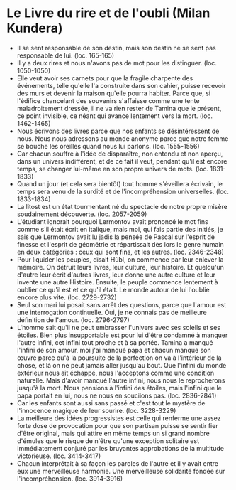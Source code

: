 # Le Livre du rire et de l'oubli (Milan Kundera)
* Il se sent responsable de son destin, mais son destin ne se sent pas responsable de lui. (loc. 165-165)
* Il y a deux rires et nous n'avons pas de mot pour les distinguer. (loc. 1050-1050)
* Elle veut avoir ses carnets pour que la fragile charpente des événements, telle qu'elle l'a construite dans son cahier, puisse recevoir des murs et devenir la maison qu'elle pourra habiter. Parce que, si l'édifice chancelant des souvenirs s'affaisse comme une tente maladroitement dressée, il ne va rien rester de Tamina que le présent, ce point invisible, ce néant qui avance lentement vers la mort. (loc. 1462-1465)
* Nous écrivons des livres parce que nos enfants se désintéressent de nous. Nous nous adressons au monde anonyme parce que notre femme se bouche les oreilles quand nous lui parlons. (loc. 1555-1556)
* Car chacun souffre à l'idée de disparaître, non entendu et non aperçu, dans un univers indifférent, et de ce fait il veut, pendant qu'il est encore temps, se changer lui-même en son propre univers de mots. (loc. 1831-1833)
* Quand un jour (et cela sera bientôt) tout homme s'éveillera écrivain, le temps sera venu de la surdité et de l'incompréhension universelles. (loc. 1833-1834)
* La litost est un état tourmentant né du spectacle de notre propre misère soudainement découverte. (loc. 2057-2059)
* L'étudiant ignorait pourquoi Lermontov avait prononcé le mot fins comme s'il était écrit en italique, mais moi, qui fais partie des initiés, je sais que Lermontov avait lu jadis la pensée de Pascal sur l'esprit de finesse et l'esprit de géométrie et répartissait dès lors le genre humain en deux catégories : ceux qui sont fins, et les autres. (loc. 2346-2348)
* Pour liquider les peuples, disait Hùbl, on commence par leur enlever la mémoire. On détruit leurs livres, leur culture, leur histoire. Et quelqu'un d'autre leur écrit d'autres livres, leur donne une autre culture et leur invente une autre Histoire. Ensuite, le peuple commence lentement à oublier ce qu'il est et ce qu'il était. Le monde autour de lui l'oublie encore plus vite. (loc. 2729-2732)
* Seul son mari lui posait sans arrêt des questions, parce que l'amour est une interrogation continuelle. Oui, je ne connais pas de meilleure définition de l'amour. (loc. 2796-2797)
* L'homme sait qu'il ne peut embrasser l'univers avec ses soleils et ses étoiles. Bien plus insupportable est pour lui d'être condamné à manquer l'autre infini, cet infini tout proche et à sa portée. Tamina a manqué l'infini de son amour, moi j'ai manqué papa et chacun manque son œuvre parce qu'à la poursuite de la perfection on va à l'intérieur de la chose, et là on ne peut jamais aller jusqu'au bout. Que l'infini du monde extérieur nous ait échappé, nous l'acceptons comme une condition naturelle. Mais d'avoir manqué l'autre infini, nous nous le reprocherons jusqu'à la mort. Nous pensions à l'infini des étoiles, mais l'infini que le papa portait en lui, nous ne nous en souciions pas. (loc. 2836-2841)
* Car les enfants sont aussi sans passé et c'est tout le mystère de l'innocence magique de leur sourire. (loc. 3228-3229)
* La meilleure des idées progressistes est celle qui renferme une assez forte dose de provocation pour que son partisan puisse se sentir fier d'être original, mais qui attire en même temps un si grand nombre d'émules que le risque de n'être qu'une exception solitaire est immédiatement conjuré par les bruyantes approbations de la multitude victorieuse. (loc. 3414-3417)
* Chacun interprétait à sa façon les paroles de l'autre et il y avait entre eux une merveilleuse harmonie. Une merveilleuse solidarité fondée sur l'incompréhension. (loc. 3914-3916)